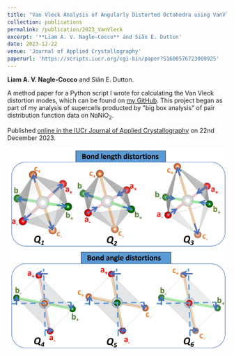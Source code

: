 ```yaml
---
title: "Van Vleck Analysis of Angularly Distorted Octahedra using VanVleckCalculator"
collection: publications
permalink: /publication/2023_VanVleck
excerpt: '**Liam A. V. Nagle-Cocco** and Siân E. Dutton'
date: 2023-12-22
venue: 'Journal of Applied Crystallography'
paperurl: 'https://scripts.iucr.org/cgi-bin/paper?S1600576723009925'
---
```

**Liam A. V. Nagle-Cocco** and Siân E. Dutton.

A method paper for a Python script I wrote for calculating the Van Vleck distortion modes, which can be found on [my GitHub](https://github.com/lnaglecocco/VanVleckCalculator). This project began as part of my analysis of supercells producted by "big box analysis" of pair distribution function data on NaNiO<sub>2</sub>. 

Published [online in the IUCr Journal of Applied Crystallography](https://scripts.iucr.org/cgi-bin/paper?S1600576723009925) on 22nd December 2023. 

![Van Vleck modes](/images/VanVleckModes.png)